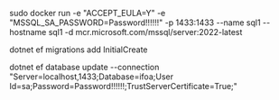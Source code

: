 ﻿sudo docker run -e "ACCEPT_EULA=Y" -e "MSSQL_SA_PASSWORD=Password!!!!!!" -p 1433:1433 --name sql1 --hostname sql1 -d mcr.microsoft.com/mssql/server:2022-latest

dotnet ef migrations add InitialCreate

dotnet ef database update --connection "Server=localhost,1433;Database=ifoa;User Id=sa;Password=Password!!!!!!;TrustServerCertificate=True;" 